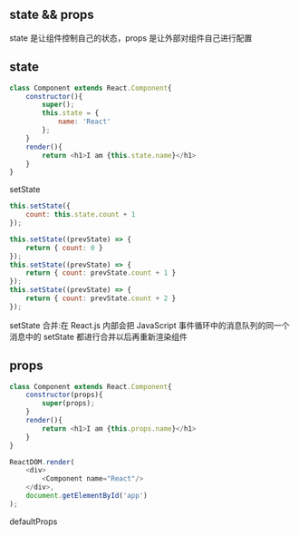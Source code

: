 ## state && props

state 是让组件控制自己的状态，props 是让外部对组件自己进行配置

## state

```js
class Component extends React.Component{
    constructor(){
        super();
        this.state = {
            name: 'React'
        };
    }
    render(){
        return <h1>I am {this.state.name}</h1>
    }
}
```

setState

```js
this.setState({
    count: this.state.count + 1
});

this.setState((prevState) => {
    return { count: 0 }
});
this.setState((prevState) => {
    return { count: prevState.count + 1 }
});
this.setState((prevState) => {
    return { count: prevState.count + 2 }
});
```

setState 合并:在 React.js 内部会把 JavaScript 事件循环中的消息队列的同一个消息中的 setState 都进行合并以后再重新渲染组件


## props

```js
class Component extends React.Component{
    constructor(props){
        super(props);
    }
    render(){
        return <h1>I am {this.props.name}</h1>
    }
}

ReactDOM.render(
    <div>
        <Component name="React"/>
    </div>,
    document.getElementById('app')
);
```


defaultProps





